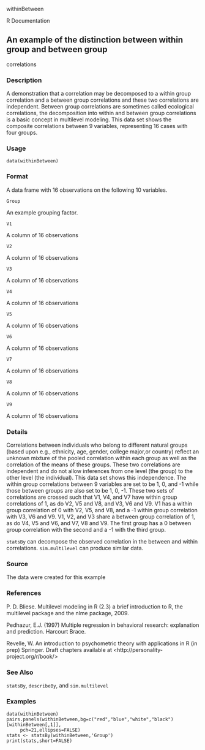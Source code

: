 withinBetween

R Documentation

## An example of the distinction between within group and between group
correlations

### Description

A demonstration that a correlation may be decomposed to a within group
correlation and a between group correlations and these two correlations are
independent. Between group correlations are sometimes called ecological
correlations, the decomposition into within and between group correlations is
a basic concept in multilevel modeling. This data set shows the composite
correlations between 9 variables, representing 16 cases with four groups.

### Usage

    data(withinBetween)

### Format

A data frame with 16 observations on the following 10 variables.

`Group`

An example grouping factor.

`V1`

A column of 16 observations

`V2`

A column of 16 observations

`V3`

A column of 16 observations

`V4`

A column of 16 observations

`V5`

A column of 16 observations

`V6`

A column of 16 observations

`V7`

A column of 16 observations

`V8`

A column of 16 observations

`V9`

A column of 16 observations

### Details

Correlations between individuals who belong to different natural groups (based
upon e.g., ethnicity, age, gender, college major,or country) reflect an
unknown mixture of the pooled correlation within each group as well as the
correlation of the means of these groups. These two correlations are
independent and do not allow inferences from one level (the group) to the
other level (the individual). This data set shows this independence. The
within group correlations between 9 variables are set to be 1, 0, and -1 while
those between groups are also set to be 1, 0, -1. These two sets of
correlations are crossed such that V1, V4, and V7 have within group
correlations of 1, as do V2, V5 and V8, and V3, V6 and V9. V1 has a within
group correlation of 0 with V2, V5, and V8, and a -1 within group correlation
with V3, V6 and V9. V1, V2, and V3 share a between group correlation of 1, as
do V4, V5 and V6, and V7, V8 and V9. The first group has a 0 between group
correlation with the second and a -1 with the third group.

`statsBy` can decompose the observed correlation in the between and within
correlations. `sim.multilevel` can produce similar data.

### Source

The data were created for this example

### References

P. D. Bliese. Multilevel modeling in R (2.3) a brief introduction to R, the
multilevel package and the nlme package, 2009.

Pedhazur, E.J. (1997) Multiple regression in behavioral research: explanation
and prediction. Harcourt Brace.

Revelle, W. An introduction to psychometric theory with applications in R (in
prep) Springer. Draft chapters available at <http://personality-
project.org/r/book/>

### See Also

`statsBy`, `describeBy`, and `sim.multilevel`

### Examples

    
    data(withinBetween)
    pairs.panels(withinBetween,bg=c("red","blue","white","black")[withinBetween[,1]],
         pch=21,ellipses=FALSE)
    stats <- statsBy(withinBetween,'Group')
    print(stats,short=FALSE)

